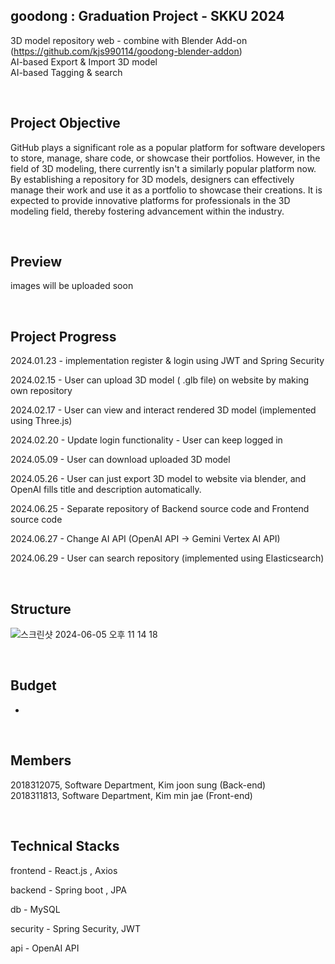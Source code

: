## goodong : Graduation Project - SKKU 2024

3D model repository web - combine with Blender Add-on (https://github.com/kjs990114/goodong-blender-addon)<br>
AI-based Export & Import 3D model<br>
AI-based Tagging & search

  
  <br>

## Project Objective

GitHub plays a significant role as a popular platform for software developers to
store, manage, share code, or showcase their portfolios. However, in the field of
3D modeling, there currently isn't a similarly popular platform now. By
establishing a repository for 3D models, designers can effectively manage their
work and use it as a portfolio to showcase their creations. It is expected to
provide innovative platforms for professionals in the 3D modeling field, thereby
fostering advancement within the industry.

<br>

## Preview

images will be uploaded soon 

<br>

## Project Progress

2024.01.23 - implementation register & login using JWT and Spring Security  <br>

2024.02.15 - User can upload 3D model ( .glb file) on website by making own repository<br>

2024.02.17 - User can view and interact rendered 3D model (implemented using Three.js)<br>

2024.02.20 - Update login functionality - User can keep logged in<br>

2024.05.09 - User can download uploaded 3D model<br>

2024.05.26  - User can just export 3D model to website via blender, and OpenAI fills title and description automatically.<br>

2024.06.25 - Separate repository of Backend source code and Frontend source code<br>

2024.06.27 - 	Change AI API (OpenAI API -> Gemini Vertex AI API) <br>

2024.06.29 - User can search repository (implemented using Elasticsearch)

<br>

## Structure
![스크린샷 2024-06-05 오후 11 14 18](https://github.com/kjs990114/goodong/assets/50402527/dba6201a-1152-4da4-94fe-890a1e06c1eb)

<br>


## Budget
-
<br>


## Members

2018312075, Software Department, Kim joon sung (Back-end)<br>
2018311813, Software Department, Kim min jae (Front-end)

<br>


## Technical Stacks

frontend - React.js , Axios

backend - Spring boot , JPA

db - MySQL

security - Spring Security, JWT

api - OpenAI API

